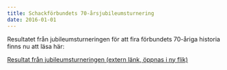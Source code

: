 ```yaml
---
title: Schackförbundets 70-årsjubileumsturnering
date: 2016-01-01
---
```


Resultatet från jubileumsturneringen för att fira förbundets 70-åriga historia finns nu att läsa här:

[Resultat från jubileumsturneringen (extern länk, öppnas i ny flik)](http://chess-results.com/tnr247451.aspx?lan=6)
